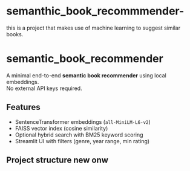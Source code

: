 # semanthic_book_recommmender-
this is a project that makes use of machine learning to suggest similar books. 
# semantic_book_recommender

A minimal end-to-end **semantic book recommender** using local embeddings.  
No external API keys required.

## Features
- SentenceTransformer embeddings (`all-MiniLM-L6-v2`)
- FAISS vector index (cosine similarity)
- Optional hybrid search with BM25 keyword scoring
- Streamlit UI with filters (genre, year range, min rating)

## Project structure new onw 
